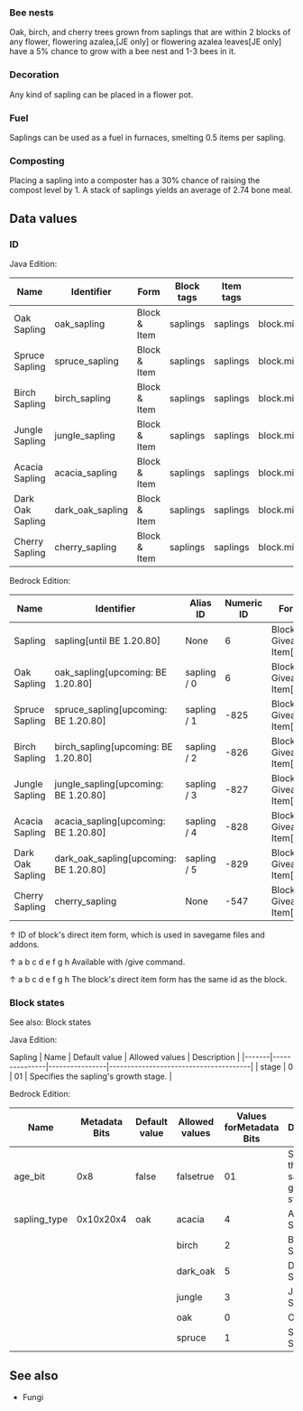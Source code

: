 ### Bee nests
Oak, birch, and cherry trees grown from saplings that are within 2 blocks of any flower, flowering azalea,‌[JE  only] or flowering azalea leaves‌[JE  only] have a 5% chance to grow with a bee nest and 1-3 bees in it.

### Decoration
Any kind of sapling can be placed in a flower pot.

### Fuel
Saplings can be used as a fuel in furnaces, smelting 0.5 items per sapling.

### Composting
Placing a sapling into a composter has a 30% chance of raising the compost level by 1. A stack of saplings yields an average of 2.74 bone meal.

## Data values
### ID
Java Edition:

| Name             | Identifier       | Form         | Block tags | Item tags | Translation key                  |
|------------------|------------------|--------------|------------|-----------|----------------------------------|
| Oak Sapling      | oak_sapling      | Block & Item | saplings   | saplings  | block.minecraft.oak_sapling      |
| Spruce Sapling   | spruce_sapling   | Block & Item | saplings   | saplings  | block.minecraft.spruce_sapling   |
| Birch Sapling    | birch_sapling    | Block & Item | saplings   | saplings  | block.minecraft.birch_sapling    |
| Jungle Sapling   | jungle_sapling   | Block & Item | saplings   | saplings  | block.minecraft.jungle_sapling   |
| Acacia Sapling   | acacia_sapling   | Block & Item | saplings   | saplings  | block.minecraft.acacia_sapling   |
| Dark Oak Sapling | dark_oak_sapling | Block & Item | saplings   | saplings  | block.minecraft.dark_oak_sapling |
| Cherry Sapling   | cherry_sapling   | Block & Item | saplings   | saplings  | block.minecraft.cherry_sapling   |

Bedrock Edition:

| Name             | Identifier                              | Alias ID    | Numeric ID | Form                       | Item ID[i 1]   | Translation key                                                                                                                               |
|------------------|-----------------------------------------|-------------|------------|----------------------------|----------------|-----------------------------------------------------------------------------------------------------------------------------------------------|
| Sapling          | sapling‌[until BE 1.20.80]              | None        | 6          | Block & Giveable Item[i 2] | Identical[i 3] | tile.sapling.oak.nametile.sapling.spruce.nametile.sapling.birch.nametile.sapling.jungle.nametile.sapling.acacia.nametile.sapling.big_oak.name |
| Oak Sapling      | oak_sapling‌[upcoming: BE 1.20.80]      | sapling / 0 | 6          | Block & Giveable Item[i 2] | Identical[i 3] | tile.sapling.oak.name                                                                                                                         |
| Spruce Sapling   | spruce_sapling‌[upcoming: BE 1.20.80]   | sapling / 1 | -825       | Block & Giveable Item[i 2] | Identical[i 3] | tile.sapling.spruce.name                                                                                                                      |
| Birch Sapling    | birch_sapling‌[upcoming: BE 1.20.80]    | sapling / 2 | -826       | Block & Giveable Item[i 2] | Identical[i 3] | tile.sapling.birch.name                                                                                                                       |
| Jungle Sapling   | jungle_sapling‌[upcoming: BE 1.20.80]   | sapling / 3 | -827       | Block & Giveable Item[i 2] | Identical[i 3] | tile.sapling.jungle.name                                                                                                                      |
| Acacia Sapling   | acacia_sapling‌[upcoming: BE 1.20.80]   | sapling / 4 | -828       | Block & Giveable Item[i 2] | Identical[i 3] | tile.sapling.acacia.name                                                                                                                      |
| Dark Oak Sapling | dark_oak_sapling‌[upcoming: BE 1.20.80] | sapling / 5 | -829       | Block & Giveable Item[i 2] | Identical[i 3] | tile.sapling.big_oak.name                                                                                                                     |
| Cherry Sapling   | cherry_sapling                          | None        | -547       | Block & Giveable Item[i 2] | Identical[i 3] | tile.cherry_sapling.name                                                                                                                      |


↑ ID of block's direct item form, which is used in savegame files and addons.

↑ a b c d e f g h Available with /give command.

↑ a b c d e f g h The block's direct item form has the same id as the block.


### Block states
See also: Block states

Java Edition:

Sapling
| Name  | Default value | Allowed values | Description                           |
|-------|---------------|----------------|---------------------------------------|
| stage | 0             | 01             | Specifies the sapling's growth stage. |

Bedrock Edition:

| Name         | Metadata Bits | Default value | Allowed values | Values forMetadata Bits | Description                           |
|--------------|---------------|---------------|----------------|-------------------------|---------------------------------------|
| age_bit      | 0x8           | false         | falsetrue      | 01                      | Specifies the sapling's growth stage. |
| sapling_type | 0x10x20x4     | oak           | acacia         | 4                       | Acacia Sapling                        |
|              |               |               | birch          | 2                       | Birch Sapling                         |
|              |               |               | dark_oak       | 5                       | Dark Oak Sapling                      |
|              |               |               | jungle         | 3                       | Jungle Sapling                        |
|              |               |               | oak            | 0                       | Oak Sapling                           |
|              |               |               | spruce         | 1                       | Spruce Sapling                        |



## See also
- Fungi


